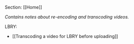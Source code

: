Section: [[Home]]

_Contains notes about re-encoding and transcoding videos._

LBRY:
- [[Transcoding a video for LBRY before uploading]]
